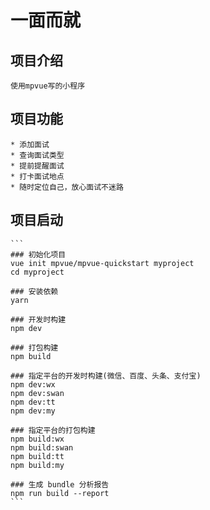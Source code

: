 # 一面而就
## 项目介绍
    使用mpvue写的小程序
## 项目功能
    * 添加面试
    * 查询面试类型
    * 提前提醒面试
    * 打卡面试地点
    * 随时定位自己，放心面试不迷路
## 项目启动
    ```
    ### 初始化项目
    vue init mpvue/mpvue-quickstart myproject
    cd myproject

    ### 安装依赖
    yarn

    ### 开发时构建
    npm dev

    ### 打包构建
    npm build

    ### 指定平台的开发时构建(微信、百度、头条、支付宝)
    npm dev:wx
    npm dev:swan
    npm dev:tt
    npm dev:my

    ### 指定平台的打包构建
    npm build:wx
    npm build:swan
    npm build:tt
    npm build:my

    ### 生成 bundle 分析报告
    npm run build --report
    ```
